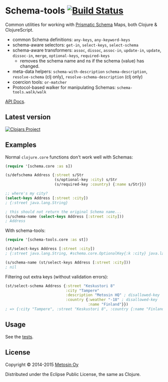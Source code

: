 # Schema-tools [![Build Status](https://travis-ci.org/metosin/schema-tools.svg?branch=master)](https://travis-ci.org/metosin/schema-tools)

Common utilities for working with [Prismatic Schema](https://github.com/Prismatic/schema) Maps, both Clojure & ClojureScript.
* common Schema definitions: `any-keys`, `any-keyword-keys`
* schema-aware selectors: `get-in`, `select-keys`, `select-schema`
* schema-aware transformers: `assoc`, `dissoc`, `assoc-in`, `update-in`, `update`, `dissoc-in`, `merge`, `optional-keys`, `required-keys`
  * removes the schema name and ns if the schema (value) has changed.
* meta-data helpers: `schema-with-description` `schema-description`, `resolve-schema` (clj only), `resolve-schema-description` (clj only)
* coercion tools: `or-matcher`
* Protocol-based walker for manipulating Schemas: `schema-tools.walk/walk`

[API Docs](http://metosin.github.io/schema-tools/schema-tools.core.html).

## Latest version

[![Clojars Project](http://clojars.org/metosin/schema-tools/latest-version.svg)](http://clojars.org/metosin/schema-tools)

## Examples

Normal `clojure.core` functions don't work well with Schemas:

```clojure
(require '[schema.core :as s])

(s/defschema Address {:street s/Str
                      (s/optional-key :city) s/Str
                      (s/required-key :country) {:name s/Str}})

;; where's my city?
(select-keys Address [:street :city])
; {:street java.lang.String}

; this should not return the original Schema name...
(s/schema-name (select-keys Address [:street :city]))
; Address
```

With schema-tools:

```clojure
(require '[schema-tools.core :as st])

(st/select-keys Address [:street :city])
; {:street java.lang.String, #schema.core.OptionalKey{:k :city} java.lang.String}

(s/schema-name (st/select-keys Address [:street :city]))
; nil
```


Filtering out extra keys (without validation errors):

```clojure
(st/select-schema Address {:street "Keskustori 8"
                           :city "Tampere"
                           :description "Metosin HQ" ; disallowed-key
                           :country {:weather "-18" ; disallowed-key
                                     :name "Finland"}})
; => {:city "Tampere", :street "Keskustori 8", :country {:name "Finland"}}
```

## Usage

See the [tests](https://github.com/metosin/schema-tools/tree/master/test/schema_tools).

## License

Copyright © 2014-2015 [Metosin Oy](http://www.metosin.fi)

Distributed under the Eclipse Public License, the same as Clojure.
